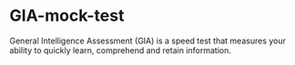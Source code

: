 # GIA-mock-test
General Intelligence Assessment (GIA) is a speed test that measures your ability to quickly learn, comprehend and retain information.
